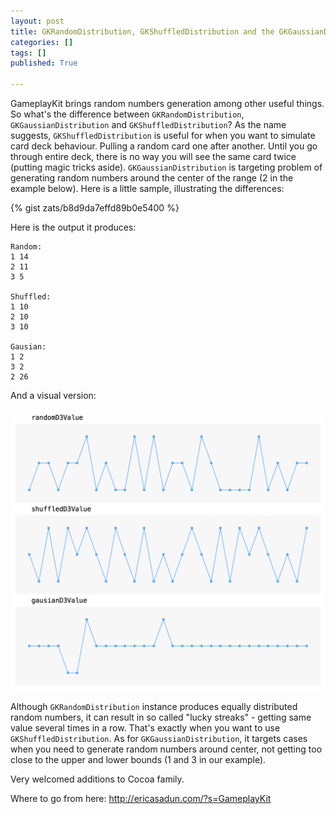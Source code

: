 ```yaml
---
layout: post
title: GKRandomDistribution, GKShuffledDistribution and the GKGaussianDistribution
categories: []
tags: []
published: True

---
```


GameplayKit brings random numbers generation among other useful things. So what's the difference between `GKRandomDistribution`, `GKGaussianDistribution` and `GKShuffledDistribution`? 
As the name suggests, `GKShuffledDistribution` is useful for when you want to simulate card deck behaviour. Pulling a random card one after another. Until you go through entire deck, there is no way you will see the same card twice (putting magic tricks aside).
`GKGaussianDistribution` is targeting problem of generating random numbers around the center of the range (2 in the example below). Here is a little sample, illustrating the differences:

{% gist zats/b8d9da7effd89b0e5400 %}

Here is the output it produces:

```
Random:
1 14
2 11
3 5

Shuffled:
1 10
2 10
3 10

Gausian:
1 2
3 2
2 26
```

And a visual version:

![](/assets/2015-08-15/random.png)

Although `GKRandomDistribution` instance produces equally distributed random numbers, it can result in so called "lucky streaks" - getting same value several times in a row. That's exactly when you want to use `GKShuffledDistribution`. As for `GKGaussianDistribution`, it targets cases when you need to generate random numbers around center, not getting too close to the upper and lower bounds (1 and 3 in our example). 

Very welcomed additions to Cocoa family.

Where to go from here: http://ericasadun.com/?s=GameplayKit